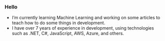 ### Hello

- I’m currently learning Machine Learning and working on some articles to teach how to do some things in development.
- I have over 7 years of experience in development, using technologies such as .NET, C#, JavaScript, AWS, Azure, and others.
